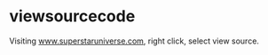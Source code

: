 viewsourcecode
==============

Visiting www.superstaruniverse.com, right click, select view source.
